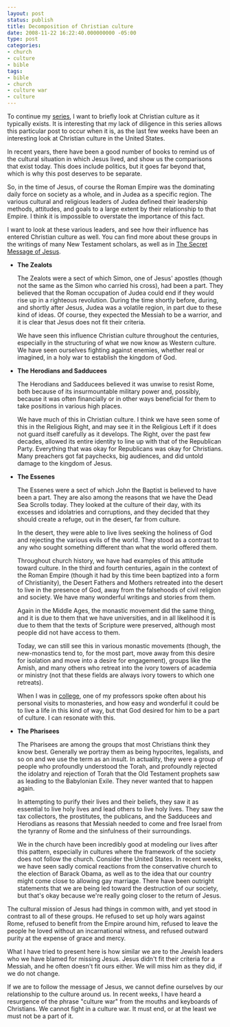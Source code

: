 ```yaml
---
layout: post
status: publish
title: Decomposition of Christian culture
date: 2008-11-22 16:22:40.000000000 -05:00
type: post
categories:
- church
- culture
- bible
tags:
- bible
- church
- culture war
- culture
---
```

To continue my <a href="http://jonathanstegall.com/2008/09/17/how-movements-decompose/">series</a>, I want to briefly look at Christian culture as it typically exists. It is interesting that my lack of diligence in this series allows this particular post to occur when it is, as the last few weeks have been an interesting look at Christian culture in the United States.

In recent years, there have been a good number of books to remind us of the cultural situation in which Jesus lived, and show us the comparisons that exist today. This does include politics, but it goes far beyond that, which is why this post deserves to be separate.

So, in the time of Jesus, of course the Roman Empire was the dominating daily force on society as a whole, and in Judea as a specific region. The various cultural and religious leaders of Judea defined their leadership methods, attitudes, and goals to a large extent by their relationship to that Empire. I think it is impossible to overstate the importance of this fact.

I want to look at these various leaders, and see how their influence has entered Christian culture as well. You can find more about these groups in the writings of many New Testament scholars, as well as in <a href="http://www.amazon.com/gp/product/B0012FBA7E?ie=UTF8&amp;tag=jonathanstega-20&amp;linkCode=as2&amp;camp=1789&amp;creative=390957&amp;creativeASIN=B0012FBA7E">The Secret Message of Jesus</a>.
<ul>
	<li><strong>The Zealots</strong>
<p>The Zealots were a sect of which Simon, one of Jesus' apostles (though not the same as the Simon who carried his cross), had been a part. They believed that the Roman occupation of Judea could end if they would rise up in a righteous revolution. During the time shortly before, during, and shortly after Jesus, Judea was a volatile region, in part due to these kind of ideas. Of course, they expected the Messiah to be a warrior, and it is clear that Jesus does not fit their criteria.

We have seen this influence Christian culture throughout the centuries, especially in the structuring of what we now know as Western culture. We have seen ourselves fighting against enemies, whether real or imagined, in a holy war to establish the kingdom of God.</p></li>
	<li><strong>The Herodians and Sadducees</strong>
<p>The Herodians and Sadducees believed it was unwise to resist Rome, both because of its insurmountable military power and, possibly, because it was often financially or in other ways beneficial for them to take positions in various high places.

We have much of this in Christian culture. I think we have seen some of this in the Religious Right, and may see it in the Religious Left if it does not guard itself carefully as it develops. The Right, over the past few decades, allowed its entire identity to line up with that of the Republican Party. Everything that was okay for Republicans was okay for Christians. Many preachers got fat paychecks, big audiences, and did untold damage to the kingdom of Jesus.</p></li>
	<li><strong>The Essenes</strong>
<p>The Essenes were a sect of which John the Baptist is believed to have been a part. They are also among the reasons that we have the Dead Sea Scrolls today. They looked at the culture of their day, with its excesses and idolatries and corruptions, and they decided that they should create a refuge, out in the desert, far from culture.

In the desert, they were able to live lives seeking the holiness of God and rejecting the various evils of the world. They stood as a contrast to any who sought something different than what the world offered them.

Throughout church history, we have had examples of this attitude toward culture. In the third and fourth centuries, again in the context of the Roman Empire (though it had by this time been baptized into a form of Christianity), the Desert Fathers and Mothers retreated into the desert to live in the presence of God, away from the falsehoods of civil religion and society. We have many wonderful writings and stories from them.

Again in the Middle Ages, the monastic movement did the same thing, and it is due to them that we have universities, and in all likelihood it is due to them that the texts of Scripture were preserved, although most people did not have access to them.

Today, we can still see this in various monastic movements (though, the new-monastics tend to, for the most part, move away from this desire for isolation and move into a desire for engagement), groups like the Amish, and many others who retreat into the ivory towers of academia or ministry (not that these fields are always ivory towers to which one retreats).

When I was in <a href="http://www.seuniversity.edu/">college</a>, one of my professors spoke often about his personal visits to monasteries, and how easy and wonderful it could be to live a life in this kind of way, but that God desired for him to be a part of culture. I can resonate with this.</p></li>
	<li><strong>The Pharisees</strong>
<p>The Pharisees are among the groups that most Christians think they know best. Generally we portray them as being hypocrites, legalists, and so on and we use the term as an insult. In actuality, they were a group of people who profoundly understood the Torah, and profoundly rejected the idolatry and rejection of Torah that the Old Testament prophets saw as leading to the Babylonian Exile. They never wanted that to happen again.

In attempting to purify their lives and their beliefs, they saw it as essential to live holy lives and lead others to live holy lives. They saw the tax collectors, the prostitutes, the publicans, and the Sadducees and Herodians as reasons that Messiah needed to come and free Israel from the tyranny of Rome and the sinfulness of their surroundings.

We in the church have been incredibly good at modeling our lives after this pattern, especially in cultures where the framework of the society does not follow the church. Consider the United States. In recent weeks, we have seen sadly comical reactions from the conservative church to the election of Barack Obama, as well as to the idea that our country might come close to allowing gay marriage. There have been outright statements that we are being led toward the destruction of our society, but that's okay because we're really going closer to the return of Jesus.</p></li>
</ul>

The cultural mission of Jesus had things in common with, and yet stood in contrast to all of these groups. He refused to set up holy wars against Rome, refused to benefit from the Empire around him, refused to leave the people he loved without an incarnational witness, and refused outward purity at the expense of grace and mercy.

What I have tried to present here is how similar we are to the Jewish leaders who we have blamed for missing Jesus. Jesus didn't fit their criteria for a Messiah, and he often doesn't fit ours either. We will miss him as they did, if we do not change.

If we are to follow the message of Jesus, we cannot define ourselves by our relationship to the culture around us. In recent weeks, I have heard a resurgence of the phrase "culture war" from the mouths and keyboards of Christians. We cannot fight in a culture war. It must end, or at the least we must not be a part of it.
